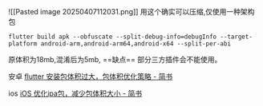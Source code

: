 ![[Pasted image 20250407112031.png]]
用这个确实可以压缩,仅使用一种架构包
```
flutter build apk --obfuscate --split-debug-info=debugInfo --target-platform android-arm,android-arm64,android-x64 --split-per-abi
```
原体积为18mb,混淆后为5mb,
==缺点==
部分三方插件会不能使用。

安卓
[flutter 安装包体积过大，包体积优化策略 - 简书](https://www.jianshu.com/p/6cc7c8190c02)

ios
[iOS 优化ipa包，减少包体积大小 - 简书](https://www.jianshu.com/p/51c814af366c)